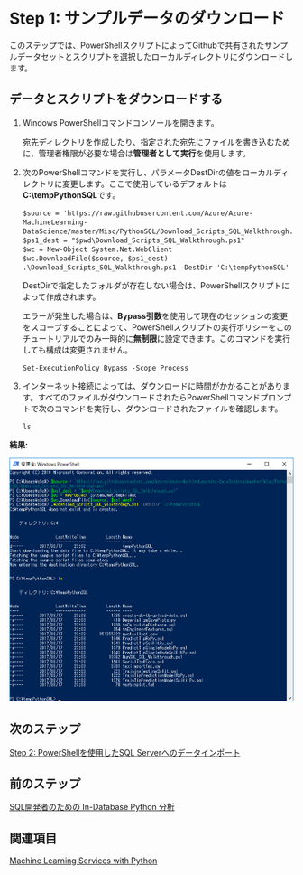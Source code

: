# Step 1: サンプルデータのダウンロード

このステップでは、PowerShellスクリプトによってGithubで共有されたサンプルデータセットとスクリプトを選択したローカルディレクトリにダウンロードします。

## データとスクリプトをダウンロードする

1. Windows PowerShellコマンドコンソールを開きます。

    宛先ディレクトリを作成したり、指定された宛先にファイルを書き込むために、管理者権限が必要な場合は**管理者として実行**を使用します。

2. 次のPowerShellコマンドを実行し、パラメータDestDirの値をローカルディレクトリに変更します。ここで使用しているデフォルトは**C:\tempPythonSQL**です。

    ```PowerShell:PowerShell
    $source = 'https://raw.githubusercontent.com/Azure/Azure-MachineLearning-DataScience/master/Misc/PythonSQL/Download_Scripts_SQL_Walkthrough.ps1'
    $ps1_dest = "$pwd\Download_Scripts_SQL_Walkthrough.ps1"
    $wc = New-Object System.Net.WebClient
    $wc.DownloadFile($source, $ps1_dest)
    .\Download_Scripts_SQL_Walkthrough.ps1 -DestDir 'C:\tempPythonSQL'
    ```
    
    DestDirで指定したフォルダが存在しない場合は、PowerShellスクリプトによって作成されます。
    
    エラーが発生した場合は、**Bypass引数**を使用して現在のセッションの変更をスコープすることによって、PowerShellスクリプトの実行ポリシーをこのチュートリアルでのみ一時的に**無制限**に設定できます。このコマンドを実行しても構成は変更されません。
    
    ```PowerShell:PowerShell
    Set-ExecutionPolicy Bypass -Scope Process
    ```

3. インターネット接続によっては、ダウンロードに時間がかかることがあります。すべてのファイルがダウンロードされたらPowerShellコマンドプロンプトで次のコマンドを実行し、ダウンロードされたファイルを確認します。

    ```PowerShell:PowerShell
    ls
    ```

**結果:**

![list of files downloaded by PowerShell script](media/sqldev-python-filelist-gho9o9.png "list of files downloaded by PowerShell script")

## 次のステップ

[Step 2: PowerShellを使用したSQL Serverへのデータインポート](sqldev-py2-import-data-to-sql-server-using-powershell.md)

## 前のステップ

[SQL開発者のための In-Database Python 分析](sqldev-in-database-python-for-sql-developers.md)

## 関連項目

[Machine Learning Services with Python](https://docs.microsoft.com/en-us/sql/advanced-analytics/python/sql-server-python-services)

<!--
---
title: "Step 1: Download the Sample Data| Microsoft Docs"
ms.custom: ""
ms.date: "05/25/2017"
ms.prod: "sql-server-2017"
ms.reviewer: ""
ms.suite: ""
ms.technology: 
  - "r-services"
ms.tgt_pltfrm: ""
ms.topic: "article"
applies_to: 
  - "SQL Server 2017"
dev_langs: 
  - "Python"
  - "TSQL"
ms.assetid: 
caps.latest.revision: 2
author: "jeannt"
ms.author: "jeannt"
manager: "jhubbard"
---
# Step 1: Download the Sample Data

In this step, you'll download the sample dataset and the scripts. Both the data and the script files are shared on Github, but the PowerShell script will download the data and script files to a local directory of your choosing.

## Download the Data and Scripts

1. Open a Windows PowerShell command console.

    Use the option, **Run as Administrator**, if administrative privileges are needed to create the destination directory or to write files to the specified destination.

2. Run the following PowerShell commands, changing the value of the parameter *DestDir* to any local directory.  The default we've used here is **TempPythonSQL**.

    ```
    $source = 'https://raw.githubusercontent.com/Azure/Azure-MachineLearning-DataScience/master/Misc/PythonSQL/Download_Scripts_SQL_Walkthrough.ps1'
    $ps1_dest = "$pwd\Download_Scripts_SQL_Walkthrough.ps1"
    $wc = New-Object System.Net.WebClient
    $wc.DownloadFile($source, $ps1_dest)
    .\Download_Scripts_SQL_Walkthrough.ps1 窶泥estDir 'C:\tempPythonSQL'
    ```
    
    If the folder you specify in *DestDir* does not exist, it will be created by the PowerShell script.
    
    If you get an error, you can temporarily set the policy for execution of PowerShell scripts to **unrestricted** only for this walkthrough, by using the **Bypass** argument and scoping the changes to the current session. Running this command does not result in a configuration change.
    
    `Set\-ExecutionPolicy Bypass \-Scope Process`

3. Depending on your Internet connection, the download might take a while. When all files have been downloaded, the PowerShell script opens to the folder specified by  *DestDir*. In the PowerShell command prompt, run the following command and review the files that have been downloaded.

    ```
    ls
    ```
**Results:**

![list of files downloaded by PowerShell script](media/sqldev-python-filelist.png "list of files downloaded by PowerShell script")

## Next Step

[Step 2: Import Data to SQL Server using PowerShell](sqldev-py2-import-data-to-sql-server-using-powershell.md)

## Previous Step

[In-Database Python Analytics for the SQL Developer](sqldev-in-database-python-for-sql-developers.md)

## See Also

[Machine Learning Services with Python](../python/sql-server-python-services.md)



-->